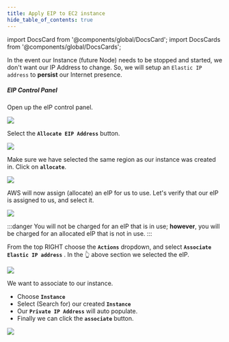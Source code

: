 ```yaml
---
title: Apply EIP to EC2 instance
hide_table_of_contents: true
---
```


import DocsCard from '@components/global/DocsCard';
import DocsCards from '@components/global/DocsCards';

<head>
  <title>Amazon Web Services (AWS)</title>
  <meta
    name="description"
    content="Apply an EIP to our AWS EC2 instance"
  />
  <style>{`
    :root {
      --doc-item-container-width: 60rem;
    }
  `}
  </style>
</head>

In the event our Instance (future Node) needs to be stopped and started, we don't want our IP Address to change. So, we will setup an `Elastic IP address` to **persist** our Internet presence.

##### EIP Control Panel

Open up the eIP control panel.

![](/img/validator_nodes/node-ec2-eip1.png)

Select the **`Allocate EIP Address`** button.

![](/img/validator_nodes/node-ec2-eip2.png)


Make sure we have selected the same region as our instance was created in. Click on **`allocate`**.

![](/img/validator_nodes/node-ec2-eip3.png)

AWS will now assign (allocate) an eIP for us to use.  Let's verify that our eIP is assigned to us, and select it.

![](/img/validator_nodes/node-ec2-eip4.png)

:::danger
You will not be charged for an eIP that is in use; **however**, you will be charged for an allocated eIP that is not in use.
:::

From the top RIGHT choose the **`Actions`** dropdown, and select **`Associate Elastic IP address`** . In the 👆 above section we selected the eIP.

![](/img/validator_nodes/node-ec2-eip5.png)

We want to associate to our instance.


 - Choose **`Instance`**
 - Select (Search for) our created **`Instance`**
 - Our **`Private IP Address`** will auto populate.
 - Finally we can click the **`associate`** button.

![](/img/validator_nodes/node-ec2-eip6.png)